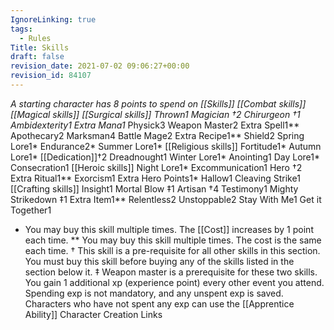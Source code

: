 ```yaml
---
IgnoreLinking: true
tags:
  - Rules
Title: Skills
draft: false
revision_date: 2021-07-02 09:06:27+00:00
revision_id: 84107
---
```


*A starting character has 8 points to spend on [[Skills]]
        [[Combat skills]]
        [[Magical skills]]
        [[Surgical skills]]
        Thrown1
        Magician †2
        Chirurgeon †1
        Ambidexterity1
        Extra Mana1*
        Physick3
        Weapon Master2
        Extra Spell1**
        Apothecary2
        Marksman4
        Battle Mage2
        Extra Recipe1**
        Shield2
        Spring Lore1*
        Endurance2*
        Summer Lore1*
        [[Religious skills]]
        Fortitude1*
        Autumn Lore1*
        [[Dedication]]†2
        Dreadnought1
        Winter Lore1*
        Anointing1
        Day Lore1*
        Consecration1
        [[Heroic skills]]
        Night Lore1*
        Excommunication1
        Hero †2
        Extra Ritual1**
        Exorcism1
        Extra Hero Points1*
        Hallow1
        Cleaving Strike1
        [[Crafting skills]]
        Insight1
        Mortal Blow ‡1
        Artisan †4
        Testimony1
        Mighty Strikedown ‡1
        Extra Item1**
        Relentless2
        Unstoppable2
        Stay With Me1
        Get it Together1
* You may buy this skill multiple times. The [[Cost]] increases by 1 point each time.
** You may buy this skill multiple times. The cost is the same each time.
† This skill is a pre-requisite for all other skills in this section. You must buy this skill before buying any of the skills listed in the section below it.
‡ Weapon master is a prerequisite for these two skills.
You gain 1 additional xp (experience point)  every other event you attend. 
Spending exp is not mandatory, and any unspent exp is saved. Characters who have not spent any exp can use the [[Apprentice Ability]]
Character Creation Links